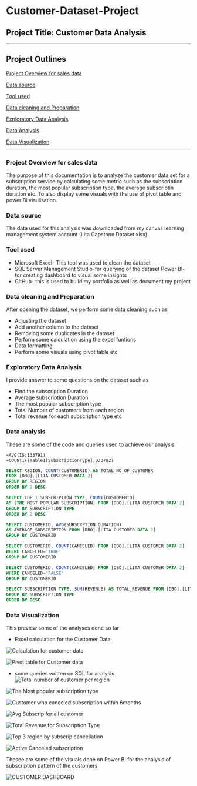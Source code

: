 # Customer-Dataset-Project

## Project Title: Customer Data Analysis 
---
## Project Outlines

[Project Overview for sales data](#project-overview-for-sale-data)

[Data source](#data-source)

[Tool used](#tool-used)

[Data cleaning and Preparation](#data-cleaning-and-preparation)

[Exploratory Data Analysis](#exploratory-data-analysis)

[Data Analysis](#data-analysis)

[Data Visualization](#data-visualization)

---
### Project Overview for sales data
The purpose of this documentation is to analyze the customer data set for a subscription service by calculating some metric such as the subscription duration, the most popular subscription type, the average subscriptin duration etc. To also display some visuals with the use of pivot table and power Bi visulisation.

### Data source
The data used for this analysis was downloaded from my canvas learning management system account (Lita Capstone Dataset.xlsx)

### Tool used  
- Microsoft Excel- This tool was used to clean the dataset 
- SQL Server Management Studio-for querying of the dataset 
  Power BI- for creating dashboard to visual some insights
- GitHub- this is used to build my portfolio as well as document my project

### Data cleaning and Preparation
After opening the dataset, we perform some data cleaning such as
- Adjusting the dataset
- Add another column to the dataset
- Removing some duplicates in the dataset
- Perform some calculation using the excel funtions
- Data formatting
- Perform some visuals using pivot table etc

### Exploratory Data Analysis 
I provide answer to some questions on the dataset such as 
- Find the subscription Duration
- Average subscription Duration
- The most popular subscription type
- Total Number of customers from each region
- Total revenue for each subscription type etc

### Data analysis
These are some of the code and queries used to achieve our analysis
```Excel
=AVG(I5:133791)
=COUNTIF(Table1[SubscriptionType],D33782)
```

```SQL
SELECT REGION, COUNT(CUSTOMERID) AS TOTAL_NO_OF_CUSTOMER
FROM [DBO].[LITA CUSTOMER DATA 2]
GROUP BY REGION
ORDER BY 2 DESC

SELECT TOP 1 SUBSCRIPTION TYPE, COUNT(CUSTOMERID)
AS [THE MOST POPULAR SUBSCRIPTION] FROM [DBO].[LITA CUSTOMER DATA 2]
GROUP BY SUBSCRIPTION TYPE
ORDER BY 2 DESC

SELECT CUSTOMERID, AVG(SUBSCRPTION_DURATION)
AS AVERAGE_SUBSCRIPTION FROM [DBO].[LITA CUSTOMER DATA 2]
GROUP BY CUSTOMERID

SELECT CUSTOMERID, COUNT(CANCELED) FROM [DBO].[LITA CUSTOMER DATA 2]
WHERE CANCELED='TRUE'
GROUP BY CUSTOMERID

SELECT CUSTOMERID, COUNT(CANCELED) FROM [DBO].[LITA CUSTOMER DATA 2]
WHERE CANCELED='FALSE'
GROUP BY CUSTOMERID

SELECT SUBSCRIPTION TYPE, SUM(REVENUE) AS TOTAL_REVENUE FROM [DBO].[LITA CUSTOMER DATA 2]
GROUP BY SUBSCRIPTION TYPE
ORDER BY DESC

```

### Data Visualization
This preview some of the analyses done so far
  - Excel calculation for the Customer Data

![Calculation for customer data](https://github.com/user-attachments/assets/e33b41b0-520a-401b-be20-c6c5693ab38e)


![Pivot table for Customer data](https://github.com/user-attachments/assets/ddf51c19-5256-4eb1-9364-4b780d6e06d7)

- some queries written on SQL for analysis
![Total number of customer per region](https://github.com/user-attachments/assets/e71cf2db-5143-49af-a5be-7f0bba264d3a)


![The Most popular subscription type](https://github.com/user-attachments/assets/857147ab-2d56-4d05-a269-90c758b12907)


![Customer who canceled subscription within 6months](https://github.com/user-attachments/assets/530bf0db-ab20-4496-8b4d-950a648e18b3)


![Avg  Subscrip for all customer](https://github.com/user-attachments/assets/29499161-520c-413a-a26c-91ac3c7636cb)


![Total Revenue for Subscription Type](https://github.com/user-attachments/assets/38ca70be-d5dd-433c-a7db-62672d654f6d)


![Top 3 region  by subscrip  cancellation](https://github.com/user-attachments/assets/b8ae2aa3-9cf4-4f7b-91a9-4d080c739c87)


![Active   Canceled subscription](https://github.com/user-attachments/assets/851606cd-f892-4bc4-bf0e-7c7471d2f2ee)

Thesee are some of the visuals done on Power BI for the analysis of subscription pattern of  the customers

![CUSTOMER DASHBOARD](https://github.com/user-attachments/assets/dd322725-5330-4bbc-b587-35b5648c5396)
